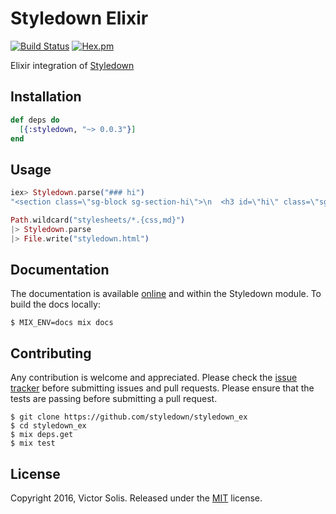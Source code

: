# Styledown Elixir

[![Build Status](https://semaphoreci.com/api/v1/victorsolis/styledown_ex/branches/master/shields_badge.svg)](https://semaphoreci.com/victorsolis/styledown_ex)
[![Hex.pm](https://img.shields.io/hexpm/v/styledown.svg?maxAge=2592000?style=flat-square)]()

Elixir integration of [Styledown](https://github.com/styledown/styledown)

## Installation

```elixir
def deps do
  [{:styledown, "~> 0.0.3"}]
end
```

## Usage

```elixir
iex> Styledown.parse("### hi")
"<section class=\"sg-block sg-section-hi\">\n  <h3 id=\"hi\" class=\"sg\">hi</h3>\n</section>"
```

```elixir
Path.wildcard("stylesheets/*.{css,md}")
|> Styledown.parse
|> File.write("styledown.html")
```

## Documentation

The documentation is available [online](https://hexdocs.pm/styledown) and within the Styledown module. To build the
docs locally:

```shell
$ MIX_ENV=docs mix docs
```

## Contributing

Any contribution is welcome and appreciated. Please check the [issue
tracker](https://github.com/styledown/styledown_ex/issues) before submitting
issues and pull requests. Please ensure that the tests are passing before
submitting a pull request.

```shell
$ git clone https://github.com/styledown/styledown_ex
$ cd styledown_ex
$ mix deps.get
$ mix test
```

## License

Copyright 2016, Victor Solis. Released under the [MIT](https://github.com/styledown/styledown_ex/blob/master/LICENSE) license.
